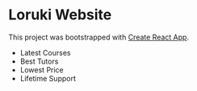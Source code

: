 # Loruki Website

This project was bootstrapped with [Create React App](https://suspicious-hoover-50147e.netlify.app/).

* Latest Courses
* Best Tutors
* Lowest Price
* Lifetime Support